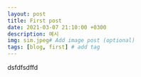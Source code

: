 ```yaml
---
layout: post
title: First post
date: 2021-03-07 21:10:00 +0300
description: 예시
img: sim.jpeg# Add image post (optional)
tags: [blog, first] # add tag
---
```


dsfdfsdffd
